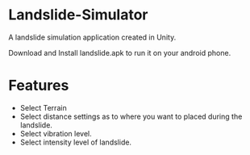 # Landslide-Simulator

A landslide simulation application created in Unity.

Download and Install landslide.apk to run it on your android phone.

# Features

* Select Terrain
* Select distance settings as to where you want to placed during the landslide.
* Select vibration level.
* Select intensity level of landslide.

